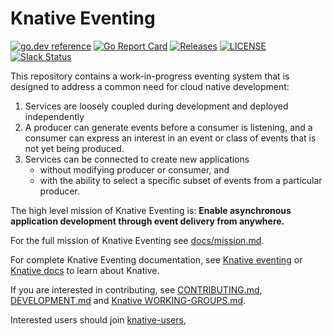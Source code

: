 # Knative Eventing

[![go.dev reference](https://img.shields.io/badge/go.dev-reference-007d9c?logo=go&logoColor=white&style=flat-square)](https://pkg.go.dev/github.com/knative/eventing)
[![Go Report Card](https://goreportcard.com/badge/knative/eventing)](https://goreportcard.com/report/knative/eventing)
[![Releases](https://img.shields.io/github/release-pre/knative/eventing.svg)](https://github.com/knative/eventing/releases)
[![LICENSE](https://img.shields.io/github/license/knative/eventing.svg)](https://github.com/knative/eventing/blob/master/LICENSE)
[![Slack Status](https://img.shields.io/badge/slack-join_chat-white.svg?logo=slack&style=social)](https://knative.slack.com)

This repository contains a work-in-progress eventing system that is designed to
address a common need for cloud native development:

1. Services are loosely coupled during development and deployed independently
1. A producer can generate events before a consumer is listening, and a consumer
   can express an interest in an event or class of events that is not yet being
   produced.
1. Services can be connected to create new applications
   - without modifying producer or consumer, and
   - with the ability to select a specific subset of events from a particular
     producer.

The high level mission of Knative Eventing is: **Enable asynchronous application
development through event delivery from anywhere.**

For the full mission of Knative Eventing see
[docs/mission.md](./docs/mission.md).

For complete Knative Eventing documentation, see
[Knative eventing](https://www.knative.dev/docs/eventing/) or
[Knative docs](https://www.knative.dev/docs/) to learn about Knative.

If you are interested in contributing, see [CONTRIBUTING.md](./CONTRIBUTING.md),
[DEVELOPMENT.md](./DEVELOPMENT.md) and
[Knative WORKING-GROUPS.md](https://www.knative.dev/contributing/working-groups/#eventing).

Interested users should join
[knative-users](https://groups.google.com/forum/#!forum/knative-users),
